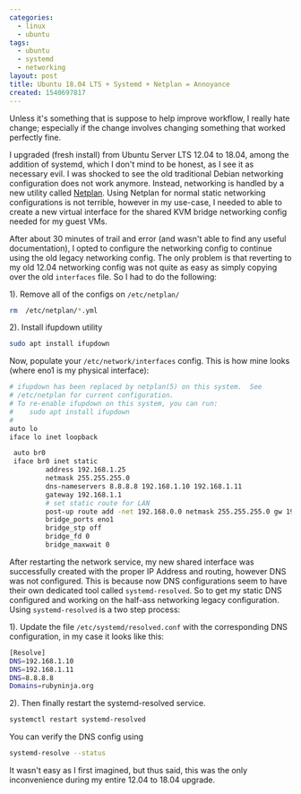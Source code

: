 ```yaml
---
categories:
  - linux
  - ubuntu
tags:
  - ubuntu
  - systemd
  - networking
layout: post
title: Ubuntu 18.04 LTS + Systemd + Netplan = Annoyance
created: 1540697817
---
```


Unless it's something that is suppose to help improve workflow, I really hate change; especially if the change involves changing something that worked perfectly fine.

I upgraded (fresh install) from Ubuntu Server LTS 12.04 to 18.04, among the addition of systemd, which I don't mind to be honest, as I see it as necessary evil. I was shocked to see the old traditional Debian networking configuration does not work anymore. Instead, networking is handled by a new utility called <a href="https://netplan.io/" target="_blank">Netplan</a>. Using Netplan for normal static networking configurations is not terrible, however in my use-case, I needed to able to create a new virtual interface for the shared KVM bridge networking config needed for my guest VMs.

After about 30 minutes of trail and error (and wasn't able to find any useful documentation), I opted to configure the networking config to continue using the old legacy networking config. The only problem is that reverting to my old 12.04 networking config was not quite as easy as simply copying over the old `interfaces` file. So I had to do the following:

1). Remove all of the configs on `/etc/netplan/`

```bash
rm  /etc/netplan/*.yml
```

2). Install ifupdown utility

```bash
sudo apt install ifupdown
```

Now, populate your `/etc/network/interfaces` config. This is how mine looks (where eno1 is my physical interface):

```bash
# ifupdown has been replaced by netplan(5) on this system.  See
# /etc/netplan for current configuration.
# To re-enable ifupdown on this system, you can run:
#    sudo apt install ifupdown
#
auto lo
iface lo inet loopback

 auto br0
 iface br0 inet static
         address 192.168.1.25
         netmask 255.255.255.0
         dns-nameservers 8.8.8.8 192.168.1.10 192.168.1.11
         gateway 192.168.1.1
         # set static route for LAN
         post-up route add -net 192.168.0.0 netmask 255.255.255.0 gw 192.168.1.1
         bridge_ports eno1
         bridge_stp off
         bridge_fd 0
         bridge_maxwait 0
```

After restarting the network service, my new shared interface was successfully created with the proper IP Address and routing, however DNS was not configured. This is because now DNS configurations seem to have their own dedicated tool called `systemd-resolved`. So to get my static DNS configured and working on the half-ass networking legacy configuration. Using `systemd-resolved` is a two step process:

1). Update the file `/etc/systemd/resolved.conf` with the corresponding DNS configuration, in my case it looks like this:

```bash
[Resolve]
DNS=192.168.1.10
DNS=192.168.1.11
DNS=8.8.8.8
Domains=rubyninja.org
```

2). Then finally restart the systemd-resolved service.

```bash
systemctl restart systemd-resolved
```

You can verify the DNS config using

```bash
systemd-resolve --status
```

It wasn't easy as I first imagined, but thus said, this was the only inconvenience during my entire 12.04 to 18.04 upgrade.
